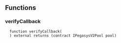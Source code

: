 ## Functions

### verifyCallback

```solidity
  function verifyCallback(
  ) external returns (contract IPegasysV2Pool pool)
```
